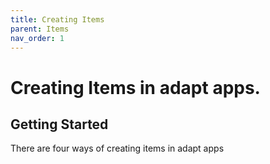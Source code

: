 ```yaml
---
title: Creating Items
parent: Items
nav_order: 1
---
```


# Creating Items in adapt apps.

## Getting Started

There are four ways of creating items in adapt apps

